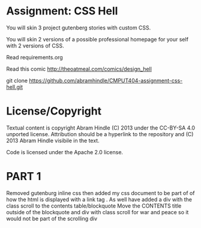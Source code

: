Assignment: CSS Hell
====================

You will skin 3 project gutenberg stories with custom CSS.

You will skin 2 versions of a possible professional homepage for your
self with 2 versions of CSS.

Read requirements.org

Read this comic http://theoatmeal.com/comics/design_hell

git clone https://github.com/abramhindle/CMPUT404-assignment-css-hell.git

License/Copyright
=================

Textual content is copyright Abram Hindle (C) 2013 under the CC-BY-SA
4.0 unported license. Attribution should be a hyperlink to the
repository and (C) 2013 Abram Hindle visibile in the text.

Code is licensed under the Apache 2.0 license.


PART 1
=================
Removed gutenburg inline css then added my css document to be part of of how the html is displayed with a link tag <link href="gutenburg.css" rel="stylesheet" type="text/css">.
As well have added a div with the class scroll to the contents table/blockquote
Move the CONTENTS title outside of the blockquote and div with class scroll
for war and peace so it would not be part of the scrolling div 